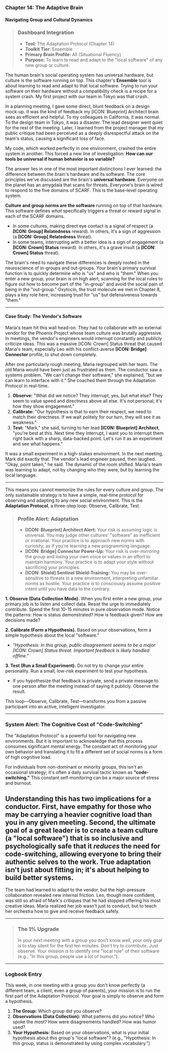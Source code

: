### **Chapter 14: The Adaptive Brain**
#### Navigating Group and Cultural Dynamics

> ### **Dashboard Integration**
>
> *   **Tool:** The Adaptation Protocol (Chapter 14)
> *   **Toolkit Tier:** Ensemble
> *   **Primary Brain Profile:** All (Situational Fluency)
> *   **Purpose:** To learn to read and adapt to the "local software" of any new group or culture.

The human brain's social operating system has universal hardware, but culture is the software running on top. This chapter's **Ensemble** tool is about learning to read and adapt to that local software. Trying to run your software on their hardware without a compatibility check is a recipe for a system crash. My first project with our team in Tokyo was that crash.

In a planning meeting, I gave some direct, blunt feedback on a design mock-up. It was the kind of feedback my [ICON: Blueprint] Architect brain sees as efficient and helpful. To my colleagues in California, it was normal. To the design team in Tokyo, it was a disaster. The lead designer went quiet for the rest of the meeting. Later, I learned from the project manager that my public critique had been perceived as a deeply disrespectful attack on the team's status, causing a significant loss of face.

My code, which worked perfectly in one environment, crashed the entire system in another. This forced a new line of investigation: **How can our tools be universal if human behavior is so variable?**

The answer lies in one of the most important distinctions I ever learned: the difference between the brain's hardware and its software. The core principles we've discussed are the brain's **universal hardware**. Everyone on the planet has an amygdala that scans for threats. Everyone's brain is wired to respond to the five domains of SCARF. This is the base-level operating system.

**Culture and group norms are the software** running on top of that hardware. This software defines *what* specifically triggers a threat or reward signal in each of the SCARF domains.

*   In some cultures, making direct eye contact is a signal of respect (a **[ICON: Group] Relatedness** reward). In others, it's a sign of aggression (a **[ICON: Group] Relatedness** threat).
*   In some teams, interrupting with a better idea is a sign of engagement (a **[ICON: Crown] Status** reward). In others, it's a grave insult (a **[ICON: Crown] Status** threat).

The brain's need to navigate these differences is deeply rooted in the neuroscience of in-groups and out-groups. Your brain's primary survival function is to quickly determine who is "us" and who is "them." When you enter a new group, your brain is on high alert, scanning for the local rules to figure out how to become part of the "in-group" and avoid the social pain of being in the "out-group." Oxytocin, the trust molecule we met in Chapter 8, plays a key role here, increasing trust for "us" but defensiveness towards "them."

***

#### **Case Study: The Vendor's Software**

Maria's team hit this wall head-on. They had to collaborate with an external vendor for the Phoenix Project whose team culture was brutally aggressive. In meetings, the vendor's engineers would interrupt constantly and publicly criticize ideas. This was a massive [ICON: Crown] Status threat that caused Maria's team, especially Leo with his conflict-averse **[ICON: Bridge] Connector** profile, to shut down completely.

After one particularly rough meeting, Maria regrouped with her team. The old Maria would have been just as frustrated as them. The conductor saw a systems problem. "We can't change their software," she explained, "but we can learn to interface with it." She coached them through the Adaptation Protocol in real-time.

1.  **Observe:** "What did we notice? They interrupt, yes, but what else? They seem to value speed and directness above all else. It's not personal; it's how they show engagement."
2.  **Calibrate:** "Our hypothesis is that to earn their respect, we need to match their directness. If we wait politely for our turn, they will see it as weakness."
3.  **Test:** "Mark," she said, turning to her lead **[ICON: Blueprint] Architect**, "you're best at this. Next time they interrupt, I want you to interrupt them right back with a sharp, data-backed point. Let's run it as an experiment and see what happens."

It was a small experiment in a high-stakes environment. In the next meeting, Mark did exactly that. The vendor's lead engineer paused, then laughed. "Okay, point taken," he said. The dynamic of the room shifted. Maria's team was learning to adapt, not by changing who they were, but by learning the local language.

***

This means you cannot memorize the rules for every culture and group. The only sustainable strategy is to have a simple, real-time protocol for observing and adapting to any new social environment. This is the **Adaptation Protocol**, a three-step loop: Observe, Calibrate, Test.

> ### **Profile Alert: Adaptation**
>
> *   **[ICON: Blueprint] Architect Alert:** Your risk is assuming logic is universal. You may judge other cultures' "software" as inefficient or irrational. Your practice is to approach new norms with curiosity, as if you're learning a new programming language.
> *   **[ICON: Bridge] Connector Power-Up:** Your risk is *over-mirroring* the group and losing your own voice or values in an effort to maintain harmony. Your practice is to adapt your style without sacrificing your principles.
> *   **[ICON: Shield] Sentinel Shield-Training:** You may be over-sensitive to threats in a new environment, interpreting unfamiliar norms as hostile. Your practice is to consciously assume positive intent until you have data to the contrary.

**1. Observe (Data Collection Mode).**
When you first enter a new group, your primary job is to listen and collect data. Resist the urge to immediately contribute. Spend the first 10-15 minutes in pure observation mode. Notice the patterns: How is status demonstrated? How is feedback given? How are decisions made?

**2. Calibrate (Form a Hypothesis).**
Based on your observations, form a simple hypothesis about the local "software."
*   *"Hypothesis: In this group, public disagreement seems to be a major [ICON: Crown] Status threat. Important feedback is likely handled offline."*

**3. Test (Run a Small Experiment).**
Do not try to change your entire personality. Run a small, low-risk experiment to test your hypothesis.
*   If you hypothesize that feedback is private, send a private message to one person after the meeting instead of saying it publicly. Observe the result.

This loop—Observe, Calibrate, Test—transforms you from a passive participant into an active, intelligent investigator.

---
### **System Alert: The Cognitive Cost of "Code-Switching"**

The "Adaptation Protocol" is a powerful tool for navigating new environments. But it is important to acknowledge that this process consumes significant mental energy. The constant act of monitoring your own behavior and translating it to fit a different set of social norms is a form of high cognitive load.

For individuals from non-dominant or minority groups, this isn't an occasional strategy; it's often a daily survival tactic known as **"code-switching."** This constant self-monitoring can be a major source of stress and burnout.

Understanding this has two implications for a conductor. First, have empathy for those who may be carrying a heavier cognitive load than you in any given meeting. Second, the ultimate goal of a great leader is to create a team culture (a "local software") that is so inclusive and psychologically safe that it *reduces* the need for code-switching, allowing everyone to bring their authentic selves to the work. True adaptation isn't just about fitting in; it's about helping to build better systems.
---

The team had learned to adapt to the vendor, but the high-pressure collaboration revealed new internal friction. Leo, though more confident, was still so afraid of Mark's critiques that he had stopped offering his most creative ideas. Maria realized her job wasn't just to conduct, but to teach her orchestra how to give and receive feedback safely.

---
> ### **The 1% Upgrade**
>
> In your next meeting with a group you don't know well, your only goal is to stay silent for the first ten minutes. Don't try to contribute. Just observe. Your mission is to identify one "local rule" of their software (e.g., "In this group, people use a lot of humor.").

---
### **Logbook Entry**

This week, in one meeting with a group you don't know perfectly (a different team, a client, even a group of parents), your mission is to run the first part of the Adaptation Protocol. Your goal is simply to observe and form a hypothesis.

1.  **The Group:** Which group did you observe?
2.  **Observations (Data Collection):** What patterns did you notice? Who spoke the most? How were disagreements handled? How was humor used?
3.  **Your Hypothesis:** Based on your observations, what is your initial hypothesis about this group's "local software"? (e.g., "Hypothesis: In this group, status is demonstrated by using complex vocabulary.")
